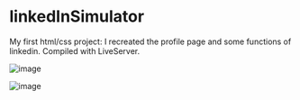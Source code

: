# linkedInSimulator
My first html/css project: I recreated the profile page and some functions of linkedin.
Compiled with LiveServer.

![image](https://github.com/user-attachments/assets/1bec5086-2eeb-4d10-9feb-fc28378e0217)

![image](https://github.com/user-attachments/assets/29a79f03-cf30-46ad-a684-337bb0b4a94e)
